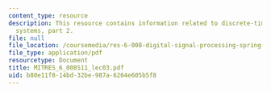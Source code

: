 ```yaml
---
content_type: resource
description: This resource contains information related to discrete-time signals and
  systems, part 2.
file: null
file_location: /coursemedia/res-6-008-digital-signal-processing-spring-2011/b80e11f814bd32be987a6264e605b5f8_MITRES_6_008S11_lec03.pdf
file_type: application/pdf
resourcetype: Document
title: MITRES_6_008S11_lec03.pdf
uid: b80e11f8-14bd-32be-987a-6264e605b5f8
---
```

